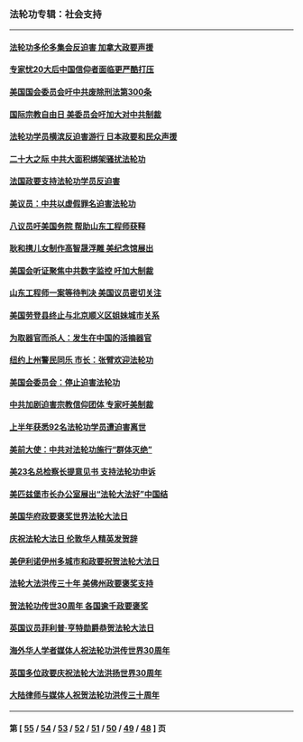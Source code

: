 ### 法轮功专辑：社会支持
---
#### [法轮功多伦多集会反迫害 加拿大政要声援](../../pages/nf4386/n13881303.md?01290430) 
#### [专家忧20大后中国信仰者面临更严酷打压](../../pages/nf4386/n13874993.md?01290430) 
#### [美国国会委员会吁中共废除刑法第300条](../../pages/nf4386/n13868121.md?01290430) 
#### [国际宗教自由日 美委员会吁加大对中共制裁](../../pages/nf4386/n13855021.md?01290430) 
#### [法轮功学员横滨反迫害游行 日本政要和民众声援](../../pages/nf4386/n13847132.md?01290430) 
#### [二十大之际 中共大面积绑架骚扰法轮功](../../pages/nf4386/n13846381.md?01290430) 
#### [法国政要支持法轮功学员反迫害](../../pages/nf4386/n13841970.md?01290430) 
#### [美议员：中共以虚假罪名迫害法轮功](../../pages/nf4386/n13841083.md?01290430) 
#### [八议员吁美国务院 帮助山东工程师获释](../../pages/nf4386/n13836379.md?01290430) 
#### [耿和携儿女制作高智晟浮雕 美纪念馆展出](../../pages/nf4386/n13829624.md?01290430) 
#### [美国会听证聚焦中共数字监控 吁加大制裁](../../pages/nf4386/n13825083.md?01290430) 
#### [山东工程师一案等待判决 美国议员密切关注](../../pages/nf4386/n13815065.md?01290430) 
#### [美国劳登县终止与北京顺义区姐妹城市关系](../../pages/nf4386/n13811030.md?01290430) 
#### [为取器官而杀人：发生在中国的活摘器官](../../pages/nf4386/n13794731.md?01290430) 
#### [纽约上州警民同乐 市长：张臂欢迎法轮功](../../pages/nf4386/n13794375.md?01290430) 
#### [美国会委员会：停止迫害法轮功](../../pages/nf4386/n13788164.md?01290430) 
#### [中共加剧迫害宗教信仰团体 专家吁美制裁](../../pages/nf4386/n13780252.md?01290430) 
#### [上半年获悉92名法轮功学员遭迫害离世](../../pages/nf4386/n13772701.md?01290430) 
#### [美前大使：中共对法轮功施行“群体灭绝”](../../pages/nf4386/n13771705.md?01290430) 
#### [美23名总检察长提意见书 支持法轮功申诉](../../pages/nf4386/n13766596.md?01290430) 
#### [美匹兹堡市长办公室展出“法轮大法好”中国结](../../pages/nf4386/n13749721.md?01290430) 
#### [美国华府政要褒奖世界法轮大法日](../../pages/nf4386/n13743770.md?01290430) 
#### [庆祝法轮大法日 伦敦华人精英发贺辞](../../pages/nf4386/n13741593.md?01290430) 
#### [美伊利诺伊州多城市和政要祝贺法轮大法日](../../pages/nf4386/n13737149.md?01290430) 
#### [法轮大法洪传三十年 美佛州政要褒奖支持](../../pages/nf4386/n13737103.md?01290430) 
#### [贺法轮功传世30周年 各国逾千政要褒奖](../../pages/nf4386/n13735828.md?01290430) 
#### [英国议员菲利普‧亨特勋爵恭贺法轮大法日](../../pages/nf4386/n13736187.md?01290430) 
#### [海外华人学者媒体人祝法轮功洪传世界30周年](../../pages/nf4386/n13735835.md?01290430) 
#### [英国多位政要庆祝法轮大法洪扬世界30周年](../../pages/nf4386/n13734739.md?01290430) 
#### [大陆律师与媒体人祝贺法轮功洪传三十周年](../../pages/nf4386/n13735062.md?01290430) 

---
#### 第 [ [55](./55.md?01290430) / [54](./54.md?01290430) / [53](./53.md?01290430) / [52](./52.md?01290430) / [51](./51.md?01290430) / [50](./50.md?01290430) / [49](./49.md?01290430) / [48](./48.md?01290430) ] 页
